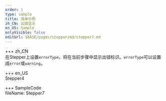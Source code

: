 ```yaml
---   
order: 1  
type: sample  
title: 简单示例   
zh_CN: 出错显示   
en_US: Sample
onlyVisible: false
editUrl: $BASE/pages/stepper/md/stepper7.md
---      
```


+++ zh_CN   
在Stepper上设置<Code>errorType</Code>，将在当前步骤中显示出错标识。<Code>errorType</Code>可以设置成<Code>error</Code>或<Code>warning</Code>。

+++ en_US   
Stepper4

+++ SampleCode  
fileName: Stepper7
